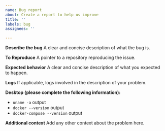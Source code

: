 ```yaml
---
name: Bug report
about: Create a report to help us improve
title: ''
labels: bug
assignees: ''

---
```


**Describe the bug**
A clear and concise description of what the bug is.

**To Reproduce**
A pointer to a repository reproducing the issue.

**Expected behavior**
A clear and concise description of what you expected to happen.

**Logs**
If applicable, logs involved in the description of your problem.

**Desktop (please complete the following information):**

- `uname -a` output
- `docker --version` output
- `docker-compose --version` output

**Additional context**
Add any other context about the problem here.
